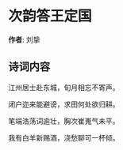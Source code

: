 # 次韵答王定国

**作者**: 刘挚

## 诗词内容

江州居士赴东城，旬月相忘不寄声。

闭户迩来能避谤，求田何处欲归耕。

笔端浩荡词逾壮，胸次崔嵬气未平。

我有白羊新赐酒，浇愁聊可一杯倾。

